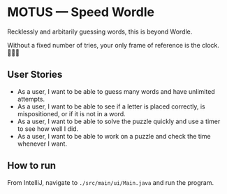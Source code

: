 # MOTUS — Speed Wordle

Recklessly and arbitarily guessing words, this is beyond Wordle.

Without a fixed number of tries, your only frame of reference is the clock. 🏃‍♂️⏰

## User Stories

- As a user, I want to be able to guess many words and have unlimited attempts.
- As a user, I want to be able to see if a letter is placed correctly, is mispositioned, or if it is not in a word.
- As a user, I want to be able to solve the puzzle quickly and use a timer to see how well I did.
- As a user, I want to be able to work on a puzzle and check the time whenever I want.

## How to run

From IntelliJ, navigate to `./src/main/ui/Main.java` and run the program.